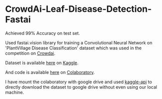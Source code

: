 # CrowdAi-Leaf-Disease-Detection-Fastai
Achieved 99% Accuracy on test set.

Used fastai.vision library for training a Convolutional Neural Network on 
'PlantVillage Disease Classification' dataset which was used in the competition on [Crowdai](https://www.crowdai.org).

Dataset is available [here](https://www.kaggle.com/rashedoz/crowdai-plant-disease-dataset) on [Kaggle](https://www.kaggle.com).

And code is available [here](https://colab.research.google.com/drive/1iWjBWOgbC0XMwYd2XQo6udffB3-IJsL_) on [Colaboratory](https://colab.research.google.com/notebooks/welcome.ipynb).

I have mount the colaboratory with google drive and
used [kaggle-api](https://github.com/Kaggle/kaggle-api) to directly download the dataset to google drive without
even using our local machine.
